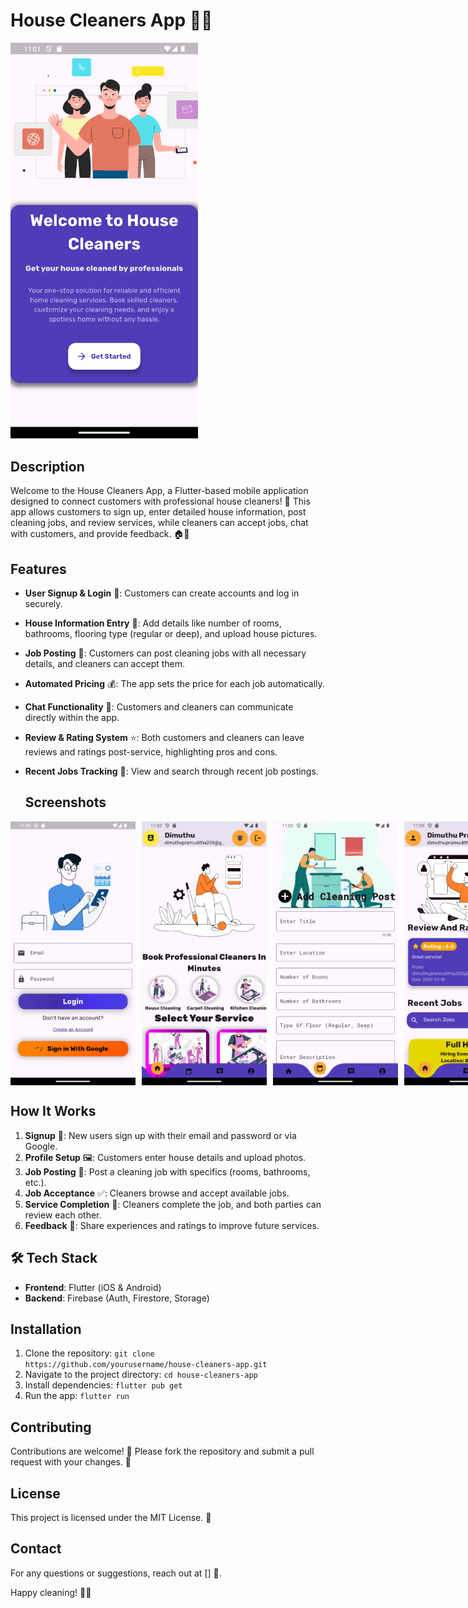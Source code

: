 # House Cleaners App 📱✨

<img src="screenshots/Screenshot_1746336695.png?text=Welcome+to+House+Cleaners" width="300" alt="Welcome Screen">

## Description
Welcome to the House Cleaners App, a Flutter-based mobile application designed to connect customers with professional house cleaners! 🌟 This app allows customers to sign up, enter detailed house information, post cleaning jobs, and review services, while cleaners can accept jobs, chat with customers, and provide feedback. 🏠💼

## Features
- **User Signup & Login** 🔐: Customers can create accounts and log in securely.
- **House Information Entry** 📝: Add details like number of rooms, bathrooms, flooring type (regular or deep), and upload house pictures.
- **Job Posting** 📢: Customers can post cleaning jobs with all necessary details, and cleaners can accept them.
- **Automated Pricing** 💰: The app sets the price for each job automatically.
- **Chat Functionality** 💬: Customers and cleaners can communicate directly within the app.
- **Review & Rating System** ⭐: Both customers and cleaners can leave reviews and ratings post-service, highlighting pros and cons.
- **Recent Jobs Tracking** 📅: View and search through recent job postings.

  ## Screenshots

<div style="display: flex; gap: 10px;">
  <img src="screenshots/Screenshot_1746336635.png?text=Login+Screen" width="200" alt="Login Screen">
  <img src="screenshots/Screenshot_1746336791.png?text=Job+Posting" width="200" alt="Job Posting">
  <img src="screenshots/Screenshot_1746336816.png?text=Review+Screen" width="200" alt="Review Screen">
  <img src="screenshots/Screenshot_1746336944.png?text=Review+Screen" width="200" alt="Review Screen">
</div>

## How It Works
1. **Signup** 🚪: New users sign up with their email and password or via Google.
2. **Profile Setup** 🖼️: Customers enter house details and upload photos.
3. **Job Posting** 🏡: Post a cleaning job with specifics (rooms, bathrooms, etc.).
4. **Job Acceptance** ✅: Cleaners browse and accept available jobs.
5. **Service Completion** 🧹: Cleaners complete the job, and both parties can review each other.
6. **Feedback** 📝: Share experiences and ratings to improve future services.

## 🛠️ **Tech Stack**  
- **Frontend**: Flutter (iOS & Android)  
- **Backend**: Firebase (Auth, Firestore, Storage)

## Installation
1. Clone the repository: `git clone https://github.com/yourusername/house-cleaners-app.git`
2. Navigate to the project directory: `cd house-cleaners-app`
3. Install dependencies: `flutter pub get`
4. Run the app: `flutter run`

## Contributing
Contributions are welcome! 🎉 Please fork the repository and submit a pull request with your changes. 🙌

## License
This project is licensed under the MIT License. 📜

## Contact
For any questions or suggestions, reach out at [] 📧.

Happy cleaning! 🧼😊
